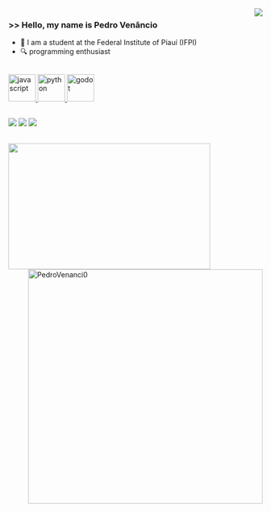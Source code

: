 <img align='right' src="https://github-readme-stats.vercel.app/api?username=PedroVenanci0&show_icons=true&theme=radical"> 

### >> Hello, my name is Pedro Venâncio

- 📖 I am a student at the Federal Institute of Piauí (IFPI)       
- 🔍 programming enthusiast

 <div>
  <a href="https://github.com/PedroVenanci0">
</div>

<div style="display: inline_block"><br>
  <img width="54" height="54" src="https://img.icons8.com/nolan/54/javascript.png" alt="javascript"/>
  <img width="54" height="54" src="https://img.icons8.com/nolan/54/python.png" alt="python"/>
  <img width="54" height="54" src="https://img.icons8.com/nolan/54/godot.png" alt="godot"/>                 
</div>
  
  ##

  <div> 
  <a href="https://instagram.com/_pedrovds_" target="_blank"><img src="https://img.shields.io/badge/-Instagram-%23E4405F?style=for-the-badge&logo=instagram&logoColor=white" target="_blank"></a>
  <a href = "mailto:contato@pedrovictor280704@gmail.com"><img src="https://img.shields.io/badge/-Gmail-%23333?style=for-the-badge&logo=gmail&logoColor=white" target="_blank"></a>
  <a href="https://www.linkedin.com/in/pedro-victor-627a04256" target="_blank"><img src="https://img.shields.io/badge/-LinkedIn-%230077B5?style=for-the-badge&logo=linkedin&logoColor=white" target="_blank"></a>
</div>

</br>

<p align="center">
    <img align='left' src="https://steamuserimages-a.akamaihd.net/ugc/1661224712069230981/BFD6A13BBBF6F1A2A7FA6A6DA961E0700E98660A/?imw=1024&imh=576&ima=fit&impolicy=Letterbox&imcolor=%23000000&letterbox=true" width="400" height="250">
</p>

<img align='right' src="https://github-readme-streak-stats.herokuapp.com/?user=PedroVenanci0&theme=radical" alt="PedroVenanci0" width="465" />
